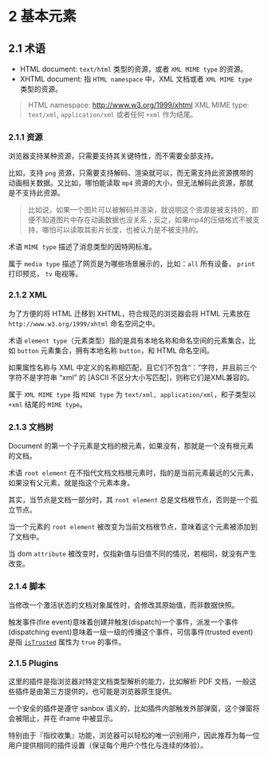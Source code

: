 # 2 基本元素

## 2.1 术语

- HTML document: `text/html` 类型的资源，或者 `XML MIME type` 的资源。
- XHTML document: 指 `HTML namespace` 中，XML 文档或者 `XML MIME type` 类型的资源。

> HTML namespace: http://www.w3.org/1999/xhtml
> XML MIME type: `text/xml`, `application/xml` 或者任何 `+xml` 作为结尾。

### 2.1.1 资源

浏览器支持某种资源，只需要支持其关键特性，而不需要全部支持。

比如，支持 `png` 资源，只需要支持解码、渲染就可以，而无需支持此资源携带的动画相关数据。又比如，哪怕能读取 `mp4` 资源的大小，但无法解码此资源，那就是不支持此资源。

> 比如说，如果一个图片可以被解码并渲染，就说明这个资源是被支持的，即便不知道图片中存在动画数据也没关系；反之，如果mp4的压缩格式不被支持，哪怕可以读取其影片长度，也被认为是不被支持的。

术语 `MIME type` 描述了消息类型的因特网标准。

属于 `media type` 描述了网页是为哪些场景展示的，比如：`all` 所有设备， `print` 打印预览， `tv` 电视等。

### 2.1.2 XML

为了方便的将 HTML 迁移到 XHTML，符合规范的浏览器会将 HTML 元素放在 `http://www.w3.org/1999/xhtml` 命名空间之中。

术语 `element type`（元素类型）指的是具有本地名称和命名空间的元素集合，比如 `button` 元素集合，拥有本地名称 `button`，和 HTML 命名空间。

如果属性名称与 XML 中定义的名称相匹配，且它们不包含“：”字符，并且前三个字符不是字符串 “xml” 的 [ASCII 不区分大小写匹配]，则称它们是XML兼容的。

属于 `XML MIME type` 指 `MINE type` 为 `text/xml, application/xml`，和子类型以 `+xml` 结尾的 `MIME type`。

### 2.1.3 文档树

Document 的第一个子元素是文档的根元素，如果没有，那就是一个没有根元素的文档。

术语 `root element` 在不指代文档文档根元素时，指的是当前元素最远的父元素，如果没有父元素，就是指这个元素本身。

其实，当节点是文档一部分时，其 `root element` 总是文档根节点，否则是一个孤立节点。

当一个元素的 `root element` 被改变为当前文档根节点，意味着这个元素被添加到了文档中。

当 dom `attribute` 被改变时，仅指新值与旧值不同的情况，若相同，就没有产生改变。

### 2.1.4 脚本

当修改一个激活状态的文档对象属性时，会修改其原始值，而非数据快照。

触发事件(fire event)意味着创建并触发(dispatch)一个事件，派发一个事件(dispatching event)意味着一级一级的传播这个事件，可信事件(trusted event)是指 [`isTrusted`](https://www.w3.org/TR/html5/infrastructure.html#dom-event-istrusted) 属性为 `true` 的事件。

### 2.1.5 Plugins

这里的插件是指浏览器对特定文档类型解析的能力，比如解析 PDF 文档，一般这些插件是由第三方提供的，也可能是浏览器原生提供。

一个安全的插件是遵守 sanbox 语义的，比如插件内部触发外部弹窗，这个弹窗将会被阻止，并在 iframe 中被显示。

特别由于『指纹收集』功能，浏览器可以轻松的唯一识别用户，因此推荐为每一位用户提供相同的插件设置（保证每个用户个性化与连续的体验）。